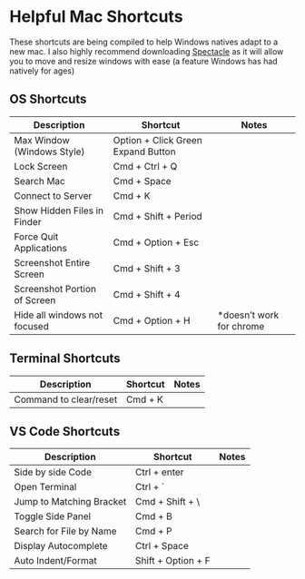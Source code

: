 # Helpful Mac Shortcuts

These shortcuts are being compiled to help Windows natives adapt to a new mac.
I also highly recommend downloading [Spectacle](https://www.spectacleapp.com/) as it will allow you to move and resize windows with ease (a feature Windows has had natively for ages)

## OS Shortcuts
Description | Shortcut | Notes
--- | --- | ---
Max Window (Windows Style) | Option + Click Green Expand Button | 
Lock Screen | Cmd + Ctrl + Q | 
Search Mac | Cmd + Space | 
Connect to Server | Cmd + K | 
Show Hidden Files in Finder | Cmd + Shift + Period | 
Force Quit Applications | Cmd + Option + Esc | 
Screenshot Entire Screen | Cmd + Shift + 3 |
Screenshot Portion of Screen | Cmd + Shift + 4 | 
Hide all windows not focused | Cmd + Option + H | *doesn’t work for chrome

## Terminal Shortcuts
Description | Shortcut | Notes
--- | --- | ---
Command to clear/reset | Cmd + K | 		

## VS Code Shortcuts
Description | Shortcut | Notes
--- | --- | ---
Side by side Code | Ctrl + enter | 
Open Terminal	| Ctrl + ` |
Jump to Matching Bracket | Cmd + Shift + \ | 
Toggle Side Panel	| Cmd + B | 
Search for File by Name	| Cmd + P | 
Display Autocomplete | Ctrl + Space |
Auto Indent/Format | Shift + Option + F | 
